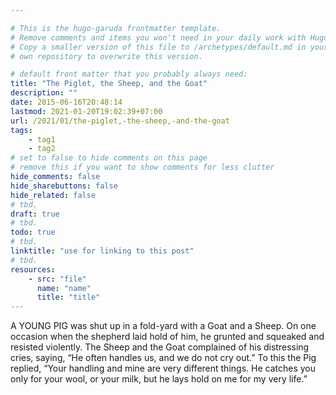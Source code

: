 ```yaml
---

# This is the hugo-garuda frontmatter template.
# Remove comments and items you won't need in your daily work with Hugo.
# Copy a smaller version of this file to /archetypes/default.md in your
# own repository to overwrite this version.

# default front matter that you probably always need:
title: "The Piglet, the Sheep, and the Goat"
description: ""
date: 2015-06-16T20:48:14
lastmod: 2021-01-20T19:02:39+07:00
url: /2021/01/the-piglet,-the-sheep,-and-the-goat
tags:
    - tag1
    - tag2
# set to false to hide comments on this page
# remove this if you want to show comments for less clutter
hide_comments: false
hide_sharebuttons: false
hide_related: false
# tbd.
draft: true
# tbd.
todo: true
# tbd.
linktitle: "use for linking to this post"
# tbd.
resources:
    - src: "file"
      name: "name"
      title: "title"
---
```

A YOUNG PIG was shut up in a fold-yard with a Goat and a Sheep. On one occasion when the shepherd laid hold of him, he grunted and squeaked and resisted violently. The Sheep and the Goat complained of his distressing cries, saying, “He often handles us, and we do not cry out.” To this the Pig replied, “Your handling and mine are very different things. He catches you only for your wool, or your milk, but he lays hold on me for my very life.”
